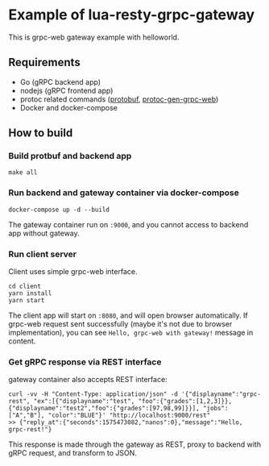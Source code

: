 # Example of lua-resty-grpc-gateway

This is grpc-web gateway example with helloworld.

## Requirements

- Go (gRPC backend app)
- nodejs (gRPC frontend app)
- protoc related commands ([protobuf](https://github.com/protocolbuffers/protobuf/releases), [protoc-gen-grpc-web](https://github.com/grpc/grpc-web/releases))
- Docker and docker-compose

## How to build

### Build protbuf and backend app

```
make all
```

### Run backend and gateway container via docker-compose

```
docker-compose up -d --build
```

The gateway container run on `:9000`, and you cannot access to backend app without gateway.

### Run client server

Client uses simple grpc-web interface.

```
cd client
yarn install
yarn start
```

The client app will start on `:8080`, and will open browser automatically.
If grpc-web request sent successfully (maybe it's not due to browser implementation), you can see `Hello, grpc-web with gateway!` message in content.

### Get gRPC response via REST interface

gateway container also accepts REST interface:

```
curl -vv -H "Content-Type: application/json" -d '{"displayname":"grpc-rest", "ex":[{"displayname":"test", "foo":{"grades":[1,2,3]}}, {"displayname":"test2","foo":{"grades":[97,98,99]}}], "jobs":["A","B"], "color":"BLUE"}' "http://localhost:9000/rest"
>> {"reply_at":{"seconds":1575473082,"nanos":0},"message":"Hello, grpc-rest!"}
```

This response is made through the gateway as REST, proxy to backend with gRPC request, and transform to JSON.

